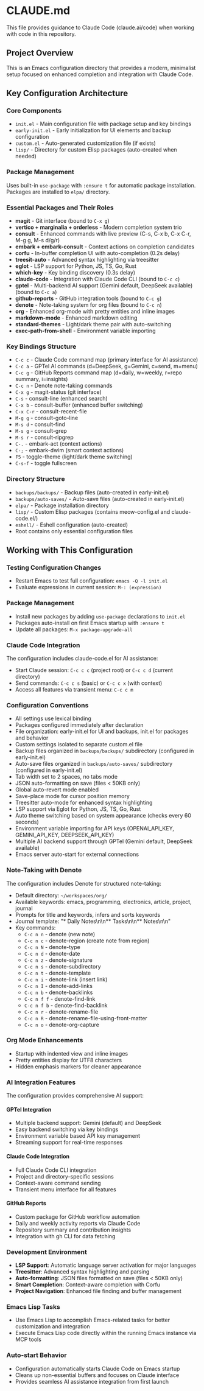 # CLAUDE.md

This file provides guidance to Claude Code (claude.ai/code) when working with code in this repository.

## Project Overview

This is an Emacs configuration directory that provides a modern, minimalist setup focused on enhanced completion and integration with Claude Code.

## Key Configuration Architecture

### Core Components
- `init.el` - Main configuration file with package setup and key bindings
- `early-init.el` - Early initialization for UI elements and backup configuration
- `custom.el` - Auto-generated customization file (if exists)
- `lisp/` - Directory for custom Elisp packages (auto-created when needed)

### Package Management
Uses built-in `use-package` with `:ensure t` for automatic package installation. Packages are installed to `elpa/` directory.

### Essential Packages and Their Roles
- **magit** - Git interface (bound to `C-x g`)
- **vertico + marginalia + orderless** - Modern completion system trio
- **consult** - Enhanced commands with live preview (C-s, C-x b, C-x C-r, M-g g, M-s d/g/r)
- **embark + embark-consult** - Context actions on completion candidates
- **corfu** - In-buffer completion UI with auto-completion (0.2s delay)
- **treesit-auto** - Advanced syntax highlighting via treesitter
- **eglot** - LSP support for Python, JS, TS, Go, Rust
- **which-key** - Key binding discovery (0.3s delay)
- **claude-code** - Integration with Claude Code CLI (bound to `C-c c`)
- **gptel** - Multi-backend AI support (Gemini default, DeepSeek available) (bound to `C-c a`)
- **github-reports** - GitHub integration tools (bound to `C-c g`)
- **denote** - Note-taking system for org files (bound to `C-c n`)
- **org** - Enhanced org-mode with pretty entities and inline images
- **markdown-mode** - Enhanced markdown editing
- **standard-themes** - Light/dark theme pair with auto-switching
- **exec-path-from-shell** - Environment variable importing

### Key Bindings Structure
- `C-c c` - Claude Code command map (primary interface for AI assistance)
- `C-c a` - GPTel AI commands (d=DeepSeek, g=Gemini, c=send, m=menu)
- `C-c g` - GitHub Reports command map (d=daily, w=weekly, r=repo summary, i=insights)
- `C-c n` - Denote note-taking commands
- `C-x g` - magit-status (git interface)
- `C-s` - consult-line (enhanced search)
- `C-x b` - consult-buffer (enhanced buffer switching)
- `C-x C-r` - consult-recent-file
- `M-g g` - consult-goto-line
- `M-s d` - consult-find
- `M-s g` - consult-grep  
- `M-s r` - consult-ripgrep
- `C-.` - embark-act (context actions)
- `C-;` - embark-dwim (smart context actions)
- `F5` - toggle-theme (light/dark theme switching)
- `C-s-f` - toggle fullscreen

### Directory Structure
- `backups/backups/` - Backup files (auto-created in early-init.el)
- `backups/auto-saves/` - Auto-save files (auto-created in early-init.el)  
- `elpa/` - Package installation directory
- `lisp/` - Custom Elisp packages (contains meow-config.el and claude-code.el/)
- `eshell/` - Eshell configuration (auto-created)
- Root contains only essential configuration files

## Working with This Configuration

### Testing Configuration Changes
- Restart Emacs to test full configuration: `emacs -Q -l init.el`
- Evaluate expressions in current session: `M-: (expression)`

### Package Management
- Install new packages by adding `use-package` declarations to `init.el`
- Packages auto-install on first Emacs startup with `:ensure t`
- Update all packages: `M-x package-upgrade-all`

### Claude Code Integration
The configuration includes claude-code.el for AI assistance:
- Start Claude session: `C-c c c` (project root) or `C-c c d` (current directory)
- Send commands: `C-c c s` (basic) or `C-c c x` (with context)
- Access all features via transient menu: `C-c c m`

### Configuration Conventions
- All settings use lexical binding
- Packages configured immediately after declaration
- File organization: early-init.el for UI and backups, init.el for packages and behavior
- Custom settings isolated to separate custom.el file
- Backup files organized in `backups/backups/` subdirectory (configured in early-init.el)
- Auto-save files organized in `backups/auto-saves/` subdirectory (configured in early-init.el)
- Tab width set to 2 spaces, no tabs mode
- JSON auto-formatting on save (files < 50KB only)
- Global auto-revert mode enabled
- Save-place mode for cursor position memory
- Treesitter auto-mode for enhanced syntax highlighting
- LSP support via Eglot for Python, JS, TS, Go, Rust
- Auto theme switching based on system appearance (checks every 60 seconds)
- Environment variable importing for API keys (OPENAI_API_KEY, GEMINI_API_KEY, DEEPSEEK_API_KEY)
- Multiple AI backend support through GPTel (Gemini default, DeepSeek available)
- Emacs server auto-start for external connections

### Note-Taking with Denote
The configuration includes Denote for structured note-taking:
- Default directory: `~/workspaces/org/`
- Available keywords: emacs, programming, electronics, article, project, journal
- Prompts for title and keywords, infers and sorts keywords
- Journal template: "* Daily Notes\n\n** Tasks\n\n** Notes\n\n"
- Key commands:
  - `C-c n n` - denote (new note)
  - `C-c n c` - denote-region (create note from region)
  - `C-c n N` - denote-type
  - `C-c n d` - denote-date
  - `C-c n z` - denote-signature
  - `C-c n s` - denote-subdirectory
  - `C-c n t` - denote-template
  - `C-c n i` - denote-link (insert link)
  - `C-c n I` - denote-add-links
  - `C-c n b` - denote-backlinks
  - `C-c n f f` - denote-find-link
  - `C-c n f b` - denote-find-backlink
  - `C-c n r` - denote-rename-file
  - `C-c n R` - denote-rename-file-using-front-matter
  - `C-c n o` - denote-org-capture

### Org Mode Enhancements
- Startup with indented view and inline images
- Pretty entities display for UTF8 characters
- Hidden emphasis markers for cleaner appearance

### AI Integration Features
The configuration provides comprehensive AI support:

#### GPTel Integration
- Multiple backend support: Gemini (default) and DeepSeek
- Easy backend switching via key bindings
- Environment variable based API key management
- Streaming support for real-time responses

#### Claude Code Integration
- Full Claude Code CLI integration
- Project and directory-specific sessions
- Context-aware command sending
- Transient menu interface for all features

#### GitHub Reports
- Custom package for GitHub workflow automation
- Daily and weekly activity reports via Claude Code
- Repository summary and contribution insights
- Integration with gh CLI for data fetching

### Development Environment
- **LSP Support**: Automatic language server activation for major languages
- **Treesitter**: Advanced syntax highlighting and parsing
- **Auto-formatting**: JSON files formatted on save (files < 50KB only)
- **Smart Completion**: Context-aware completion with Corfu
- **Project Navigation**: Enhanced file finding and buffer management

### Emacs Lisp Tasks
- Use Emacs Lisp to accomplish Emacs-related tasks for better customization and integration
- Execute Emacs Lisp code directly within the running Emacs instance via MCP tools


### Auto-start Behavior
- Configuration automatically starts Claude Code on Emacs startup
- Cleans up non-essential buffers and focuses on Claude interface
- Provides seamless AI assistance integration from first launch
